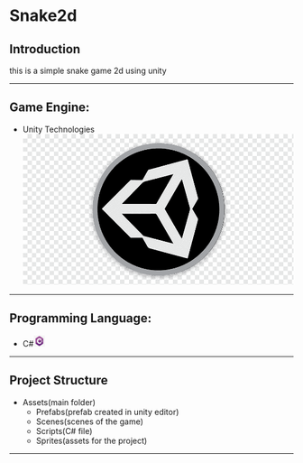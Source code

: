 # Snake2d

## Introduction

this is a simple snake game 2d using unity<br>

---
## Game Engine:
- Unity Technologies<img src="https://github.com/diegoDeveloper00/Snake2d/blob/main/unity-logo.png"> 
---

## Programming Language:
- C#<img src="https://github.com/diegoDeveloper00/Snake2d/blob/main/c%23-logo.jpg" height="20" width="20"> 

---
## Project Structure

- Assets(main folder)  
  - Prefabs(prefab created in unity editor)
  - Scenes(scenes of the game)
  - Scripts(C# file)
  - Sprites(assets for the project)
 ---
